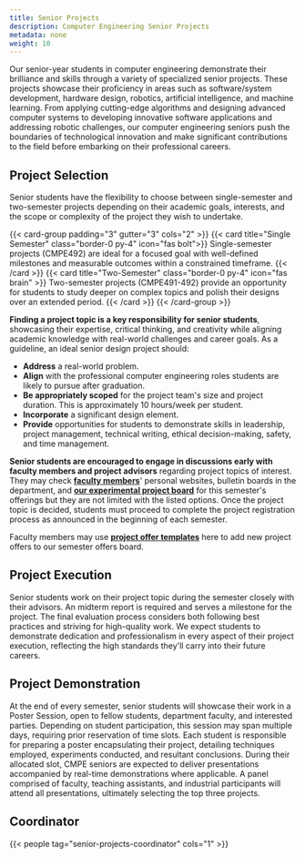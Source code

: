 ```yaml
---
title: Senior Projects
description: Computer Engineering Senior Projects
metadata: none
weight: 10
---
```


Our senior-year students in computer engineering demonstrate their brilliance and skills through a variety of specialized senior projects. These projects showcase their proficiency in areas such as software/system development, hardware design, robotics, artificial intelligence, and machine learning. From applying cutting-edge algorithms and designing advanced computer systems to developing innovative software applications and addressing robotic challenges, our computer engineering seniors push the boundaries of technological innovation and make significant contributions to the field before embarking on their professional careers.

## Project Selection

Senior students have the flexibility to choose between single-semester and two-semester projects depending on their academic goals, interests, and the scope or complexity of the project they wish to undertake.

{{< card-group padding="3" gutter="3" cols="2" >}}
{{< card title="Single Semester" class="border-0 py-4" icon="fas bolt">}}
Single-semester projects (CMPE492) are ideal for a focused goal with well-defined milestones and measurable outcomes within a constrained timeframe. {{< /card >}}
{{< card title="Two-Semester" class="border-0 py-4" icon="fas brain" >}} Two-semester projects (CMPE491-492) provide an opportunity for students to study deeper on complex topics and polish their designs over an extended period.
{{< /card >}}
{{< /card-group >}}

**Finding a project topic is a key responsibility for senior students**, showcasing their expertise, critical thinking, and creativity while aligning academic knowledge with real-world challenges and career goals. As a guideline, an ideal senior design project should:

- **Address** a real-world problem.
- **Align** with the professional computer engineering roles students are likely to pursue after graduation.
- **Be appropriately scoped** for the project team's size and project duration. This is approximately 10 hours/week per student.
- **Incorporate** a significant design element.
- **Provide** opportunities for students to demonstrate skills in leadership, project management, technical writing, ethical decision-making, safety, and time management.

**Senior students are encouraged to engage in discussions early with faculty members and project advisors** regarding project topics of interest. They may check [**faculty members**](../people/faculty)' personal websites, bulletin boards in the department, and [**our experimental project board**](https://github.com/orgs/bouncmpe/projects/16) for this semester's offerings but they are not limited with the listed options. Once the project topic is decided, students must proceed to complete the project registration process as announced in the beginning of each semester.

Faculty members may use [**project offer templates**](https://github.com/bouncmpe/capstone/issues/new/choose) here to add new project offers to our semester offers board.

## Project Execution

Senior students work on their project topic during the semester closely with their advisors. An midterm report is required and serves a milestone for the project. The final evaluation process considers both following best practices and striving for high-quality work. We expect students to demonstrate dedication and professionalism in every aspect of their project execution, reflecting the high standards they'll carry into their future careers.

## Project Demonstration

At the end of every semester, senior students will showcase their work in a Poster Session, open to fellow students, department faculty, and interested parties. Depending on student participation, this session may span multiple days, requiring prior reservation of time slots. Each student is responsible for preparing a poster encapsulating their project, detailing techniques employed, experiments conducted, and resultant conclusions. During their allocated slot, CMPE seniors are expected to deliver presentations accompanied by real-time demonstrations where applicable. A panel comprised of faculty, teaching assistants, and industrial participants will attend all presentations, ultimately selecting the top three projects.

## Coordinator

{{< people tag="senior-projects-coordinator" cols="1" >}}
